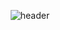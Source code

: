 <div align="center"> 
  
![header](https://capsule-render.vercel.app/api?type=cylinder&color=000000&height=150&section=header&text=LEEHEROGIT&fontColor=ffffff&fontSize=70&animation=fadeIn&fontAlignY=55&desc=%20&descAlignY=62&descAlign=62)

</div>

